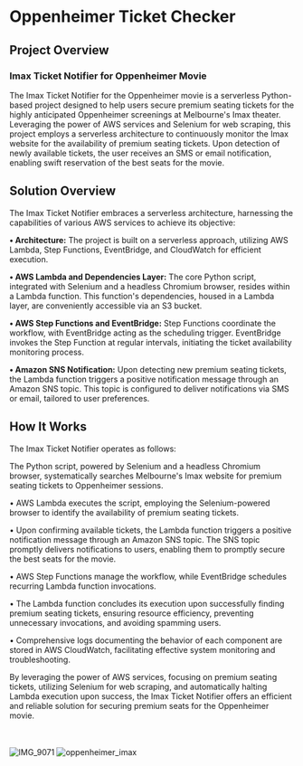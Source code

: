 # Oppenheimer Ticket Checker

## Project Overview

### Imax Ticket Notifier for Oppenheimer Movie

The Imax Ticket Notifier for the Oppenheimer movie is a serverless Python-based project designed to help users secure premium seating tickets for the highly anticipated Oppenheimer screenings at Melbourne's Imax theater. Leveraging the power of AWS services and Selenium for web scraping, this project employs a serverless architecture to continuously monitor the Imax website for the availability of premium seating tickets. Upon detection of newly available tickets, the user receives an SMS or email notification, enabling swift reservation of the best seats for the movie.

## Solution Overview
The Imax Ticket Notifier embraces a serverless architecture, harnessing the capabilities of various AWS services to achieve its objective:

**• Architecture:** The project is built on a serverless approach, utilizing AWS Lambda, Step Functions, EventBridge, and CloudWatch for efficient execution.

**• AWS Lambda and Dependencies Layer:** The core Python script, integrated with Selenium and a headless Chromium browser, resides within a Lambda function. This function's dependencies, housed in a Lambda layer, are conveniently accessible via an S3 bucket.

**• AWS Step Functions and EventBridge:** Step Functions coordinate the workflow, with EventBridge acting as the scheduling trigger. EventBridge invokes the Step Function at regular intervals, initiating the ticket availability monitoring process.

**• Amazon SNS Notification:** Upon detecting new premium seating tickets, the Lambda function triggers a positive notification message through an Amazon SNS topic. This topic is configured to deliver notifications via SMS or email, tailored to user preferences.

## How It Works
The Imax Ticket Notifier operates as follows:

The Python script, powered by Selenium and a headless Chromium browser, systematically searches Melbourne's Imax website for premium seating tickets to Oppenheimer sessions.

• AWS Lambda executes the script, employing the Selenium-powered browser to identify the availability of premium seating tickets.

• Upon confirming available tickets, the Lambda function triggers a positive notification message through an Amazon SNS topic.
The SNS topic promptly delivers notifications to users, enabling them to promptly secure the best seats for the movie.

• AWS Step Functions manage the workflow, while EventBridge schedules recurring Lambda function invocations.

• The Lambda function concludes its execution upon successfully finding premium seating tickets, ensuring resource efficiency, preventing unnecessary invocations, and avoiding spamming users.

• Comprehensive logs documenting the behavior of each component are stored in AWS CloudWatch, facilitating effective system monitoring and troubleshooting.


By leveraging the power of AWS services, focusing on premium seating tickets, utilizing Selenium for web scraping, and automatically halting Lambda execution upon success, the Imax Ticket Notifier offers an efficient and reliable solution for securing premium seats for the Oppenheimer movie.

<br/><br/> 
![IMG_9071](https://github.com/matrso/Oppenheimer-Ticket-Checker/assets/3247192/83650976-791f-4261-aaf9-593834e957a5)
![oppenheimer_imax](https://github.com/matrso/Oppenheimer-Ticket-Checker/assets/3247192/937ec7c2-631c-4405-8524-b6fee43dcdf1)
